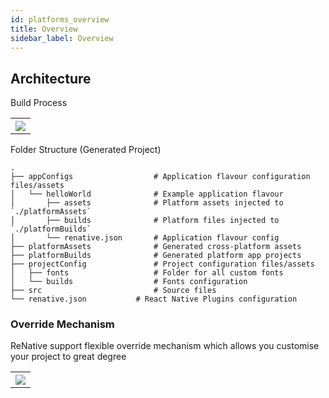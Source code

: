 ```yaml
---
id: platforms_overview
title: Overview
sidebar_label: Overview
---
```


## Architecture

Build Process

<table>
  <tr>
    <th>
    <img src="https://renative.org/img/rnv_arch1.png" />
    </th>
  </tr>
</table>

Folder Structure (Generated Project)

    .
    ├── appConfigs                  # Application flavour configuration files/assets
    │   └── helloWorld              # Example application flavour
    │       ├── assets              # Platform assets injected to `./platformAssets`
    │       ├── builds              # Platform files injected to `./platformBuilds`
    │       └── renative.json       # Application flavour config
    ├── platformAssets              # Generated cross-platform assets
    ├── platformBuilds              # Generated platform app projects
    ├── projectConfig               # Project configuration files/assets
    │   ├── fonts                   # Folder for all custom fonts
    │   └── builds                  # Fonts configuration
    ├── src                         # Source files
    └── renative.json           # React Native Plugins configuration


### Override Mechanism

ReNative support flexible override mechanism which allows you customise your project to great degree

<table>
  <tr>
    <th>
    <img src="https://renative.org/img/rnv_arch2.png" />
    </th>
  </tr>
</table>
